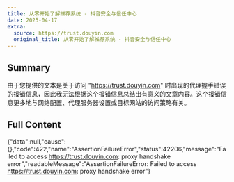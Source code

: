 ```yaml
---
title: 从零开始了解推荐系统 - 抖音安全与信任中心
date: 2025-04-17
extra:
  source: https://trust.douyin.com
  original_title: 从零开始了解推荐系统 - 抖音安全与信任中心
---
```

## Summary
由于您提供的文本是关于访问 "https://trust.douyin.com" 时出现的代理握手错误的报错信息，因此我无法根据这个报错信息总结出有意义的文章内容。这个报错信息更多地与网络配置、代理服务器设置或目标网站的访问策略有关。
## Full Content
{"data":null,"cause":{},"code":422,"name":"AssertionFailureError","status":42206,"message":"Failed to access https://trust.douyin.com: proxy handshake error","readableMessage":"AssertionFailureError: Failed to access https://trust.douyin.com: proxy handshake error"}
